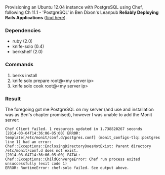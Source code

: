 Provisioning an Ubuntu 12.04 instance with PostgreSQL using Chef, following Ch 11.1 - 'PostgreSQL' 
in Ben Dixon's Leanpub __Reliably Deploying Rails Applications__ ([find here](https://leanpub.com/deploying_rails_applications)).
### Dependencies

* ruby (2.0)
* knife-solo (0.4)
* berkshelf (2.0)

### Commands

1. berks install
2. knife solo prepare root@\<my server ip\>
3. knife solo cook root@\<my server ip\>

### Result
The foregoing got me PostgreSQL on my server (and use and installation was as Ben's chapter promised), however
I was unable to add the Monit server:
```
Chef Client failed. 1 resources updated in 1.738820267 seconds
[2014-03-04T14:36:06-05:00] ERROR: template[/etc/monit/conf.d/postgres.conf] (monit_configs-tlq::postgres line 1) had an error: Chef::Exceptions::EnclosingDirectoryDoesNotExist: Parent directory /etc/monit/conf.d does not exist.
[2014-03-04T14:36:06-05:00] FATAL: Chef::Exceptions::ChildConvergeError: Chef run process exited unsuccessfully (exit code 1)
ERROR: RuntimeError: chef-solo failed. See output above.
```
